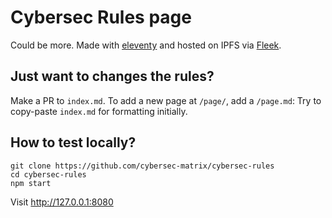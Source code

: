 # Cybersec Rules page

Could be more. Made with [eleventy](https://www.11ty.dev/) and hosted on IPFS via [Fleek](https://fleek.co/).

## Just want to changes the rules?

Make a PR to `index.md`.
To add a new page at `/page/`, add a `/page.md`: Try to copy-paste `index.md` for formatting initially.

## How to test locally?
```
git clone https://github.com/cybersec-matrix/cybersec-rules
cd cybersec-rules
npm start
```
Visit http://127.0.0.1:8080
